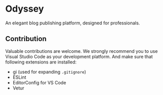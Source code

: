 # Odyssey

An elegant blog publishing platform, designed for professionals.

## Contribution

Valuable contributions are welcome. We strongly recommend you to use Visual Studio Code as your development platform. And make sure that following extensions are installed: 

- gi (used for expanding `.gitignore`)
- ESLint
- EditorConfig for VS Code
- Vetur
